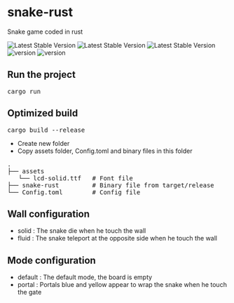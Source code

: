 # snake-rust

Snake game coded in rust

![Latest Stable Version](https://github.com/martinf08/snake-rust/workflows/build-ubuntu/badge.svg)
![Latest Stable Version](https://github.com/martinf08/snake-rust/workflows/build-macos/badge.svg)
![Latest Stable Version](https://github.com/martinf08/snake-rust/workflows/build-windows/badge.svg)
![version](https://img.shields.io/badge/cargo-1.47.0-blue)
![version](https://img.shields.io/badge/rustc-1.47.0-blue)

## Run the project
<pre>cargo run</pre>

## Optimized build
<pre>cargo build --release</pre>

- Create new folder
- Copy assets folder, Config.toml and binary files in this folder
<pre>
.
├── assets
   └── lcd-solid.ttf   # Font file
├── snake-rust         # Binary file from target/release
└── Config.toml        # Config file
</pre>

## Wall configuration
- solid : The snake die when he touch the wall
- fluid : The snake teleport at the opposite side when he touch the wall

## Mode configuration
- default : The default mode, the board is empty
- portal : Portals blue and yellow appear to wrap the snake when he touch the gate
